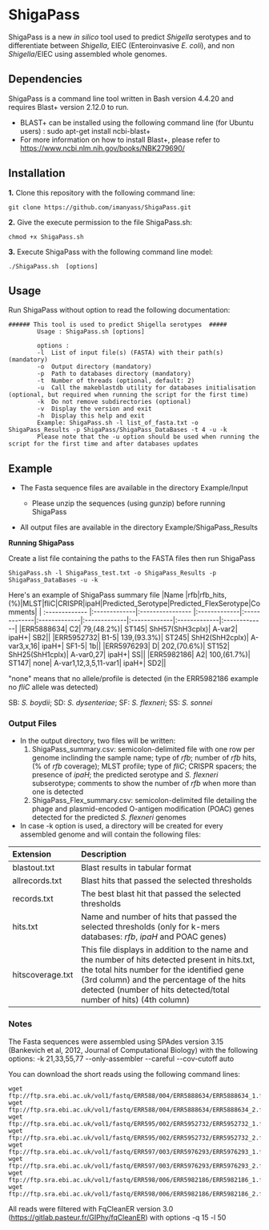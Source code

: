 # ShigaPass 

ShigaPass is a new *in silico* tool used to predict *Shigella* serotypes and to differentiate between *Shigella*, EIEC (Enteroinvasive *E. coli*), and non *Shigella*/EIEC using assembled whole genomes.

## Dependencies
 ShigaPass is a command line tool written in Bash version 4.4.20 and requires Blast+ version 2.12.0 to run. 
 - BLAST+ can be installed using the following command line (for Ubuntu users) : sudo apt-get install ncbi-blast+ 
 - For more information on how to install Blast+, please refer to https://www.ncbi.nlm.nih.gov/books/NBK279690/

## Installation
**1.** Clone this repository with the following command line:
```
git clone https://github.com/imanyass/ShigaPass.git
```
**2.** Give the execute permission to the file ShigaPass.sh:
```
chmod +x ShigaPass.sh
```
**3.** Execute ShigaPass  with the following command line model:
```
./ShigaPass.sh  [options]
```
## Usage 
Run ShigaPass without option to read the following documentation:
````
###### This tool is used to predict Shigella serotypes  #####
        Usage : ShigaPass.sh [options]
   
        options :
        -l	List of input file(s) (FASTA) with their path(s) (mandatory)
        -o	Output directory (mandatory)
        -p	Path to databases directory (mandatory)
        -t	Number of threads (optional, default: 2)
        -u	Call the makeblastdb utility for databases initialisation (optional, but required when running the script for the first time)
        -k	Do not remove subdirectories (optional)
       	-v	Display the version and exit
        -h	Display this help and exit
        Example: ShigaPass.sh -l list_of_fasta.txt -o ShigaPass_Results -p ShigaPass/ShigaPass_DataBases -t 4 -u -k
        Please note that the -u option should be used when running the script for the first time and after databases updates
````



## Example
- The Fasta sequence files are available in the directory Example/Input

   * Please unzip the sequences (using gunzip) before running ShigaPass

- All output files are available in the directory Example/ShigaPass_Results


**Running ShigaPass**

Create a list file containing the paths to the FASTA files then run ShigaPass
``` 
ShigaPass.sh -l ShigaPass_test.txt -o ShigaPass_Results -p ShigaPass_DataBases -u -k
```

Here's an example of ShigaPass summary file
|Name |rfb|rfb_hits,(%)|MLST|fliC|CRISPR|ipaH|Predicted_Serotype|Predicted_FlexSerotype|Comments|
| :------------- |:-------------|:---------------- |:-------------|:-------------|:-------------|:-------------|:-------------|:-------------|:-------------| 
|ERR5888634|	C2|	79,(48.2%)|	ST145|	ShH57(ShH3cplx)|	A-var2|	ipaH+|	SB2||
|ERR5952732|	B1-5|	139,(93.3%)|	ST245|	ShH2(ShH2cplx)|	A-var3,x,16|	ipaH+|	SF1-5|	1b||
|ERR5976293|	D|	202,(70.6%)|	ST152|	ShH25(ShH1cplx)|	A-var0,27|	ipaH+|	SS||
|ERR5982186|	A2|	100,(61.7%)|	ST147|	none|	A-var1,12,3,5,11-var1|	ipaH+|	SD2||

"none" means that no allele/profile is detected (in the ERR5982186 example no *fliC* allele was detected)

SB: *S. boydii*; SD: *S. dysenteriae*; SF: *S. flexneri*; SS: *S. sonnei*

### Output Files
* In the output directory, two files will be written:
  1. ShigaPass_summary.csv: semicolon-delimited file with one row per genome inclinding the sample name; type of *rfb*; number of *rfb* hits, (% of *rfb* coverage); MLST profile; type of *fliC*; CRISPR spacers; the presence of *ipaH*; the predicted serotype and *S. flexneri* subserotype; comments to show the number of *rfb* when more than one is detected 
  2. ShigaPass_Flex_summary.csv: semicolon-delimited file detailing the phage and plasmid-encoded O-antigen modification (POAC) genes detected for the predicted *S. flexneri* genomes
 * In case -k option is used, a directory will be created for every assembled genome and will contain the following files:
 
| Extension       | Description |
| :------------- |:-------------| 
|blastout.txt  |Blast results in tabular format|
|allrecords.txt     |Blast hits that passed the selected thresholds| 
|records.txt     |The best blast hit that passed the selected thresholds| 
|hits.txt     |Name and number of hits that passed the selected thresholds (only for k-mers databases: *rfb*, *ipaH* and POAC genes)| 
|hitscoverage.txt|This file displays in addition to the name and the number of hits detected present in hits.txt, the total hits number for the identified gene (3rd column) and the percentage of the hits detected (number of hits detected/total number of hits) (4th column) |

### Notes
The Fasta sequences were assembled using SPAdes version 3.15 (Bankevich et al, 2012, Journal of Computational Biology) with the following options: -k 21,33,55,77  --only-assembler --careful --cov-cutoff auto 

You can download the short reads using the following command lines:
```
wget ftp://ftp.sra.ebi.ac.uk/vol1/fastq/ERR588/004/ERR5888634/ERR5888634_1.fastq.gz
wget ftp://ftp.sra.ebi.ac.uk/vol1/fastq/ERR588/004/ERR5888634/ERR5888634_2.fastq.gz
wget ftp://ftp.sra.ebi.ac.uk/vol1/fastq/ERR595/002/ERR5952732/ERR5952732_1.fastq.gz
wget ftp://ftp.sra.ebi.ac.uk/vol1/fastq/ERR595/002/ERR5952732/ERR5952732_2.fastq.gz
wget ftp://ftp.sra.ebi.ac.uk/vol1/fastq/ERR597/003/ERR5976293/ERR5976293_1.fastq.gz
wget ftp://ftp.sra.ebi.ac.uk/vol1/fastq/ERR597/003/ERR5976293/ERR5976293_2.fastq.gz
wget ftp://ftp.sra.ebi.ac.uk/vol1/fastq/ERR598/006/ERR5982186/ERR5982186_1.fastq.gz
wget ftp://ftp.sra.ebi.ac.uk/vol1/fastq/ERR598/006/ERR5982186/ERR5982186_2.fastq.gz
```
All reads were filtered with FqCleanER version 3.0 (https://gitlab.pasteur.fr/GIPhy/fqCleanER) with options -q 15 -l 50 
